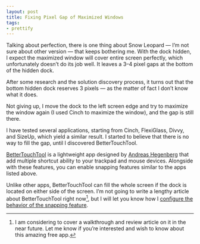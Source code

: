 ```yaml
---
layout: post
title: Fixing Pixel Gap of Maximized Windows
tags:
- prettify
---
```

Talking about perfection, there is one thing about Snow Leopard — I’m not sure about other version — that keeps bothering me. With the dock hidden, I expect the maximized window will cover entire screen perfectly, which unfortunately doesn’t do its job well. It leaves a 3–4 pixel gaps at the bottom of the hidden dock.

<!--more-->

After some research and the solution discovery process, it turns out that the bottom hidden dock reserves 3 pixels — as the matter of fact I don’t know what it does.

Not giving up, I move the dock to the left screen edge and try to maximize the window again (I used Cinch to maximize the window), and the gap is still there.

I have tested several applications, starting from Cinch, FlexiGlass, Divvy, and SizeUp, which yield a similar result. I started to believe that there is no way to fill the gap, until I discovered BetterTouchTool.

[BetterTouchTool][4] is a lightweight app designed by [Andreas Hegenberg][5] that add multiple shortcut ability to your trackpad and mouse devices. Alongside with these features, you can enable snapping features similar to the apps listed above.

Unlike other apps, BetterTouchTool can fill the whole screen if the dock is located on either side of the screen. I’m not going to write a lengthy article about BetterTouchTool right now[^1], but I will let you know how I [configure the behavior of the snapping feature][3].

[3]: http://images.sayzlim.net/2011/05/btt_settings.png "BetterTouchTool Settings"
[4]: http://blog.boastr.net/ "Great Tools For Your Mac By Andreas Hegenberg ... - BetterTouchTool"
[5]: https://twitter.com/boastr_net "Andreas Hegenberg (boastr_net) on Twitter"

[^1]: I am considering to cover a walkthrough and review article on it in the near future. Let me know if you’re interested and wish to know about this amazing free app.
